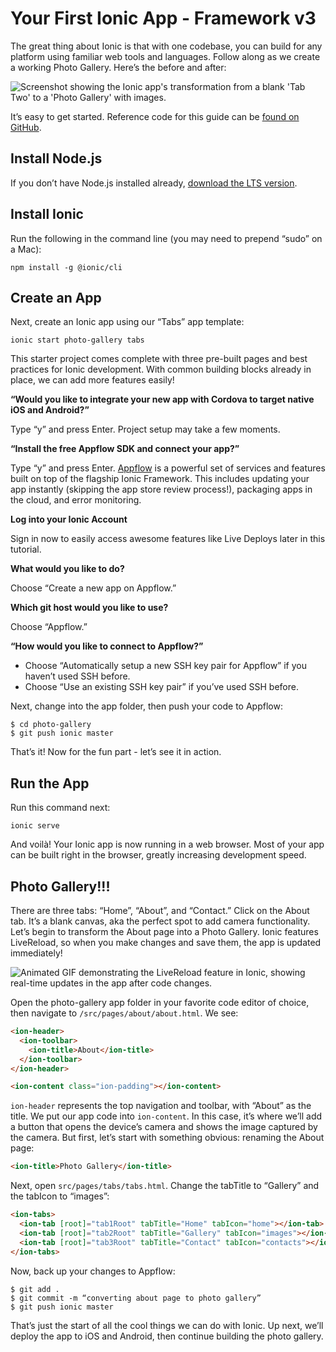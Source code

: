 # Your First Ionic App - Framework v3

The great thing about Ionic is that with one codebase, you can build for any platform using familiar web tools and languages. Follow along as we create a working Photo Gallery. Here’s the before and after:

![Screenshot showing the Ionic app's transformation from a blank 'Tab Two' to a 'Photo Gallery' with images.](/img/guides/first-app-v3/gallery-combined.png 'Ionic App Before and After Photo Gallery')

It’s easy to get started. Reference code for this guide can be [found on GitHub](https://github.com/ionic-team/photo-gallery-tutorial-ionic3/).

## Install Node.js

If you don’t have Node.js installed already, [download the LTS version](https://nodejs.org/en/).

## Install Ionic

Run the following in the command line (you may need to prepend “sudo” on a Mac):

```shell
npm install -g @ionic/cli
```

## Create an App

Next, create an Ionic app using our “Tabs” app template:

```shell
ionic start photo-gallery tabs
```

This starter project comes complete with three pre-built pages and best practices for Ionic development. With common building blocks already in place, we can add more features easily!

<strong>“Would you like to integrate your new app with Cordova to target native iOS and Android?”</strong>

Type “y” and press Enter. Project setup may take a few moments.

<strong>“Install the free Appflow SDK and connect your app?”</strong>

Type “y” and press Enter. [Appflow](https://ionicframework.com/pro) is a powerful set of services and features built on top of the flagship Ionic Framework. This includes updating your app instantly (skipping the app store review process!), packaging apps in the cloud, and error monitoring.

<strong>Log into your Ionic Account</strong>

Sign in now to easily access awesome features like Live Deploys later in this tutorial.

<strong>What would you like to do?</strong>

Choose “Create a new app on Appflow.”

<strong>Which git host would you like to use?</strong>

Choose “Appflow.”

<strong>“How would you like to connect to Appflow?”</strong>

- Choose “Automatically setup a new SSH key pair for Appflow” if you haven’t used SSH before.
- Choose “Use an existing SSH key pair” if you’ve used SSH before.

Next, change into the app folder, then push your code to Appflow:

```shell
$ cd photo-gallery
$ git push ionic master
```

That’s it! Now for the fun part - let’s see it in action.

## Run the App

Run this command next:

```shell
ionic serve
```

And voilà! Your Ionic app is now running in a web browser. Most of your app can be built right in the browser, greatly increasing development speed.

## Photo Gallery!!!

There are three tabs: “Home”, “About”, and “Contact.” Click on the About tab. It’s a blank canvas, aka the perfect spot to add camera functionality. Let’s begin to transform the About page into a Photo Gallery. Ionic features LiveReload, so when you make changes and save them, the app is updated immediately!

![Animated GIF demonstrating the LiveReload feature in Ionic, showing real-time updates in the app after code changes.](/img/guides/first-app-v3/email-photogallery.gif 'Ionic LiveReload Feature Demonstration')

Open the photo-gallery app folder in your favorite code editor of choice, then navigate to `/src/pages/about/about.html`. We see:

```html
<ion-header>
  <ion-toolbar>
    <ion-title>About</ion-title>
  </ion-toolbar>
</ion-header>

<ion-content class="ion-padding"></ion-content>
```

`ion-header` represents the top navigation and toolbar, with “About” as the title. We put our app code into `ion-content`. In this case, it’s where we’ll add a button that opens the device’s camera and shows the image captured by the camera. But first, let’s start with something obvious: renaming the About page:

```html
<ion-title>Photo Gallery</ion-title>
```

Next, open `src/pages/tabs/tabs.html`. Change the tabTitle to “Gallery” and the tabIcon to “images”:

```html
<ion-tabs>
  <ion-tab [root]="tab1Root" tabTitle="Home" tabIcon="home"></ion-tab>
  <ion-tab [root]="tab2Root" tabTitle="Gallery" tabIcon="images"></ion-tab>
  <ion-tab [root]="tab3Root" tabTitle="Contact" tabIcon="contacts"></ion-tab>
</ion-tabs>
```

Now, back up your changes to Appflow:

```shell
$ git add .
$ git commit -m “converting about page to photo gallery”
$ git push ionic master
```

That’s just the start of all the cool things we can do with Ionic. Up next, we’ll deploy the app to iOS and Android, then continue building the photo gallery.
